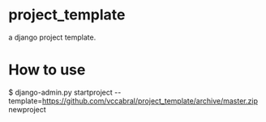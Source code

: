 project_template
================

a django project template.

How to use
===

$ django-admin.py startproject --template=https://github.com/vccabral/project_template/archive/master.zip  newproject
